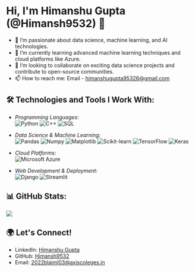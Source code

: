 # Hi, I'm Himanshu Gupta (@Himansh9532) 👋

- 👀 I’m passionate about data science, machine learning, and AI technologies.
- 🌱 I’m currently learning advanced machine learning techniques and cloud platforms like Azure.
- 💞️ I’m looking to collaborate on exciting data science projects and contribute to open-source communities.
- 📫 How to reach me: Email - himanshugupta95326@gmail.com

## 🛠️ Technologies and Tools I Work With:

- *Programming Languages:*  
  ![Python](https://img.shields.io/badge/-Python-3776AB?logo=python&logoColor=white&style=flat)
  ![C++](https://img.shields.io/badge/-C++-00599C?logo=cplusplus&logoColor=white&style=flat)
  ![SQL](https://img.shields.io/badge/-SQL-4479A1?logo=mysql&logoColor=white&style=flat)
  
- *Data Science & Machine Learning:*  
  ![Pandas](https://img.shields.io/badge/-Pandas-150458?logo=pandas&logoColor=white&style=flat) 
  ![Numpy](https://img.shields.io/badge/-Numpy-013243?logo=numpy&logoColor=white&style=flat)
  ![Matplotlib](https://img.shields.io/badge/-Matplotlib-3776AB?logo=python&logoColor=white&style=flat)
  ![Scikit-learn](https://img.shields.io/badge/-Scikit%20Learn-F7931E?logo=scikit-learn&logoColor=white&style=flat) 
  ![TensorFlow](https://img.shields.io/badge/-TensorFlow-FF6F00?logo=tensorflow&logoColor=white&style=flat) 
  ![Keras](https://img.shields.io/badge/-Keras-D00000?logo=keras&logoColor=white&style=flat)

- *Cloud Platforms:*  
  ![Microsoft Azure](https://img.shields.io/badge/-Microsoft%20Azure-0078D4?logo=microsoft-azure&logoColor=white&style=flat)
  
- *Web Development & Deployment:*  
  ![Django](https://img.shields.io/badge/-Django-092E20?logo=django&logoColor=white&style=flat)
  ![Streamlit](https://img.shields.io/badge/-Streamlit-FF4B4B?logo=streamlit&logoColor=white&style=flat)

## 📊 GitHub Stats:

![](http://github-profile-summary-cards.vercel.app/api/cards/stats?username=Himansh9532&theme=algolia)

## 🌍 Let's Connect!

- LinkedIn: [Himanshu Gupta](https://www.linkedin.com/in/himanshugupta9532/)
- GitHub: [Himansh9532](https://github.com/Himansh9532)
- Email: 2022blaiml03@axiscoleges.in
